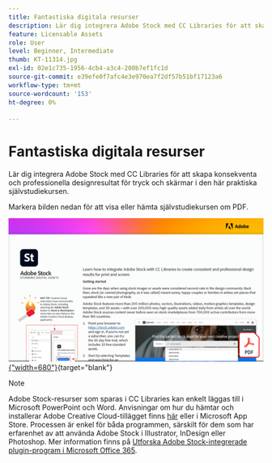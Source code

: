 ```yaml
---
title: Fantastiska digitala resurser
description: Lär dig integrera Adobe Stock med CC Libraries för att skapa konsekventa och professionella designresultat för tryck och skärmar i den här praktiska självstudiekursen
feature: Licensable Assets
role: User
level: Beginner, Intermediate
thumb: KT-11314.jpg
exl-id: 02e1c735-1956-4cb4-a3c4-200b7ef1fc1d
source-git-commit: e39efe0f7afc4e3e970ea7f2df57b51bf17123a6
workflow-type: tm+mt
source-wordcount: '153'
ht-degree: 0%

---
```


# Fantastiska digitala resurser

Lär dig integrera Adobe Stock med CC Libraries för att skapa konsekventa och professionella designresultat för tryck och skärmar i den här praktiska självstudiekursen.

Markera bilden nedan för att visa eller hämta självstudiekursen om PDF.

[![Bild på första sidan av självstudiekursen](assets/Stunningdigitalassets.png){&quot;width=680&quot;}](assets/Stunning-Digital-Assets.pdf){target="blank"}

>[!NOTE]
>
>Adobe Stock-resurser som sparas i CC Libraries kan enkelt läggas till i Microsoft PowerPoint och Word. Anvisningar om hur du hämtar och installerar Adobe Creative Cloud-tillägget finns [här](https://helpx.adobe.com/creative-cloud/help/libraries-addin-microsoft-office.html) eller i Microsoft App Store. Processen är enkel för båda programmen, särskilt för dem som har erfarenhet av att använda Adobe Stock i Illustrator, InDesign eller Photoshop. Mer information finns på [Utforska Adobe Stock-integrerade plugin-program i Microsoft Office 365](https://helpx.adobe.com/stock/help/microsoft-office-plug-ins.html).
